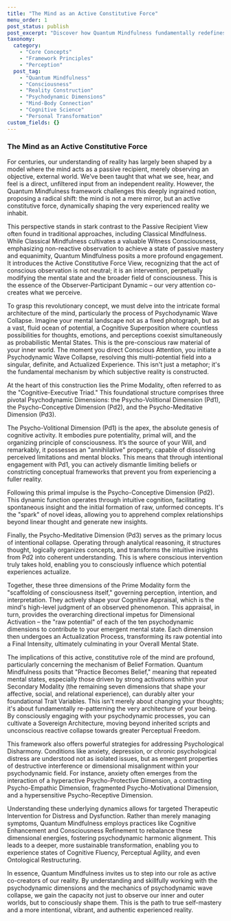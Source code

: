 ```yaml
---
title: "The Mind as an Active Constitutive Force"
menu_order: 1
post_status: publish
post_excerpt: "Discover how Quantum Mindfulness fundamentally redefines our understanding of reality, shifting from a passive reception of external events to an active, constitutive role. This post explores how our conscious attention and internal psychodynamic processes actively shape the experienced reality, offering a revolutionary path to personal transformation and perceptual freedom."
taxonomy:
  category:
    - "Core Concepts"
    - "Framework Principles"
    - "Perception"
  post_tag:
    - "Quantum Mindfulness"
    - "Consciousness"
    - "Reality Construction"
    - "Psychodynamic Dimensions"
    - "Mind-Body Connection"
    - "Cognitive Science"
    - "Personal Transformation"
custom_fields: {}
---
```


### The Mind as an Active Constitutive Force

For centuries, our understanding of reality has largely been shaped by a model where the mind acts as a passive recipient, merely observing an objective, external world. We’ve been taught that what we see, hear, and feel is a direct, unfiltered input from an independent reality. However, the Quantum Mindfulness framework challenges this deeply ingrained notion, proposing a radical shift: the mind is not a mere mirror, but an active constitutive force, dynamically shaping the very experienced reality we inhabit.

This perspective stands in stark contrast to the Passive Recipient View often found in traditional approaches, including Classical Mindfulness. While Classical Mindfulness cultivates a valuable Witness Consciousness, emphasizing non-reactive observation to achieve a state of passive mastery and equanimity, Quantum Mindfulness posits a more profound engagement. It introduces the Active Constitutive Force View, recognizing that the act of conscious observation is not neutral; it is an intervention, perpetually modifying the mental state and the broader field of consciousness. This is the essence of the Observer-Participant Dynamic – our very attention co-creates what we perceive.

To grasp this revolutionary concept, we must delve into the intricate formal architecture of the mind, particularly the process of Psychodynamic Wave Collapse. Imagine your mental landscape not as a fixed photograph, but as a vast, fluid ocean of potential, a Cognitive Superposition where countless possibilities for thoughts, emotions, and perceptions coexist simultaneously as probabilistic Mental States. This is the pre-conscious raw material of your inner world. The moment you direct Conscious Attention, you initiate a Psychodynamic Wave Collapse, resolving this multi-potential field into a singular, definite, and Actualized Experience. This isn't just a metaphor; it's the fundamental mechanism by which subjective reality is constructed.

At the heart of this construction lies the Prime Modality, often referred to as the "Cognitive-Executive Triad." This foundational structure comprises three pivotal Psychodynamic Dimensions: the Psycho-Volitional Dimension (Pd1), the Psycho-Conceptive Dimension (Pd2), and the Psycho-Meditative Dimension (Pd3).

The Psycho-Volitional Dimension (Pd1) is the apex, the absolute genesis of cognitive activity. It embodies pure potentiality, primal will, and the organizing principle of consciousness. It’s the source of your Will, and remarkably, it possesses an "annihilative" property, capable of dissolving perceived limitations and mental blocks. This means that through intentional engagement with Pd1, you can actively dismantle limiting beliefs or constricting conceptual frameworks that prevent you from experiencing a fuller reality.

Following this primal impulse is the Psycho-Conceptive Dimension (Pd2). This dynamic function operates through intuitive cognition, facilitating spontaneous insight and the initial formation of raw, unformed concepts. It's the "spark" of novel ideas, allowing you to apprehend complex relationships beyond linear thought and generate new insights.

Finally, the Psycho-Meditative Dimension (Pd3) serves as the primary locus of intentional collapse. Operating through analytical reasoning, it structures thought, logically organizes concepts, and transforms the intuitive insights from Pd2 into coherent understanding. This is where conscious intervention truly takes hold, enabling you to consciously influence which potential experiences actualize.

Together, these three dimensions of the Prime Modality form the "scaffolding of consciousness itself," governing perception, intention, and interpretation. They actively shape your Cognitive Appraisal, which is the mind's high-level judgment of an observed phenomenon. This appraisal, in turn, provides the overarching directional impetus for Dimensional Activation – the "raw potential" of each of the ten psychodynamic dimensions to contribute to your emergent mental state. Each dimension then undergoes an Actualization Process, transforming its raw potential into a Final Intensity, ultimately culminating in your Overall Mental State.

The implications of this active, constitutive role of the mind are profound, particularly concerning the mechanism of Belief Formation. Quantum Mindfulness posits that "Practice Becomes Belief," meaning that repeated mental states, especially those driven by strong activations within your Secondary Modality (the remaining seven dimensions that shape your affective, social, and relational experience), can durably alter your foundational Trait Variables. This isn't merely about changing your thoughts; it's about fundamentally re-patterning the very architecture of your being. By consciously engaging with your psychodynamic processes, you can cultivate a Sovereign Architecture, moving beyond inherited scripts and unconscious reactive collapse towards greater Perceptual Freedom.

This framework also offers powerful strategies for addressing Psychological Disharmony. Conditions like anxiety, depression, or chronic psychological distress are understood not as isolated issues, but as emergent properties of destructive interference or dimensional misalignment within your psychodynamic field. For instance, anxiety often emerges from the interaction of a hyperactive Psycho-Protective Dimension, a contracting Psycho-Empathic Dimension, fragmented Psycho-Motivational Dimension, and a hypersensitive Psycho-Receptive Dimension.

Understanding these underlying dynamics allows for targeted Therapeutic Intervention for Distress and Dysfunction. Rather than merely managing symptoms, Quantum Mindfulness employs practices like Cognitive Enhancement and Consciousness Refinement to rebalance these dimensional energies, fostering psychodynamic harmonic alignment. This leads to a deeper, more sustainable transformation, enabling you to experience states of Cognitive Fluency, Perceptual Agility, and even Ontological Restructuring.

In essence, Quantum Mindfulness invites us to step into our role as active co-creators of our reality. By understanding and skillfully working with the psychodynamic dimensions and the mechanics of psychodynamic wave collapse, we gain the capacity not just to observe our inner and outer worlds, but to consciously shape them. This is the path to true self-mastery and a more intentional, vibrant, and authentic experienced reality.